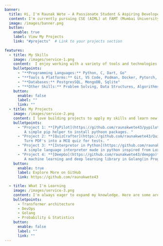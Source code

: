 ```yaml
---
banner:
  title: Hi, I'm Raunak Wete – A Passionate Student & Aspiring Developer
  content: I'm currently pursuing CSE (AIML) at FAMT (Mumbai University). I love building projects, solving problems, and learning new technologies. Check out my work below!
  image: /images/banner.png
  button:
    enable: true
    label: View My Projects
    link: "#projects"  # Link to your projects section
    
features:
  - title: My Skills
    image: /images/service-1.png
    content:  I enjoy working with a variety of tools and technologies. Here are some of the skills I've developed.
    bulletpoints:
      - "**Programming Languages:** Python, C, Dart, Go"
      - "**Tools & Platforms:** Git, VS Code, Podman, Docker, Pytorch, Tensorflow"
      - "**Databases:** PostgresSQL, MongoDB, Sqlite"
      - "**Other Skills:** Problem Solving, Data Structures, Algorithms"
    button:
      enable: false
      label: ""
      link: ""
  - title: My Projects
    image: /images/service-2.png
    content: I love building projects to apply my skills and learn new things. Here are some of my favorites.
    bulletpoints:
      - "Project 1: **[PyPilot](https://github.com/raunakwete43/pypilot)** ->
         A simple pip helper to install pythoon packages. "
      - "Project 2: **[QuizCrafter](https://github.com/raunakwete43/QuizCrafter)** ->
         Turn PDF's into a MCQ quiz for tests. "
      - "Project 3: **[Interpretor in Python](https://github.com/raunakwete43/Simple_Interpreter_in_Python)** ->
         A simple language interpreter made in python inspired from Lox (Crafting Interpreters)."   
      - "Project 4: **[DeepGo](https://github.com/raunakwete43/deepgo)** ->
         A machine learning and deep learning library in Golang(in Progress). "      
    button:
      enable: true
      label: Explore More on GitHub
      link: https://github.com/raunakwete43

  - title: What I'm Learning
    image: /images/service-3.png
    content: I'm always eager to expand my knowledge. Here are some areas I'm currently exploring.
    bulletpoints:
      - Transformer architecture
      - DevOps
      - Golang
      - Probability & Statistics
    button:
      enable: false
      label: ""
      link: ""
---
```

